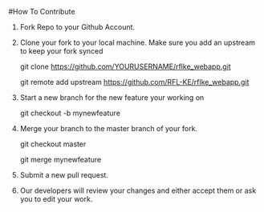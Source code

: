 #How To Contribute

1. Fork Repo to your Github Account.
2. Clone your fork to your local machine. Make sure you add an upstream to keep your fork synced

    git clone https://github.com/YOURUSERNAME/rflke_webapp.git
    
    git remote add upstream https://github.com/RFL-KE/rflke_webapp.git
    
3. Start a new branch for the new feature your working on

    git checkout -b mynewfeature
    
4. Merge your branch to the master branch of your fork.

    git checkout master
    
    git merge mynewfeature
    
5. Submit a new pull request.
6. Our developers will review your changes and either accept them or ask you to edit your work.
